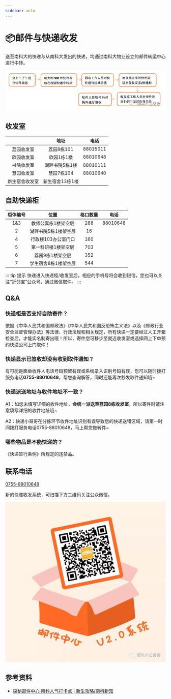 ```yaml
---
sidebar: auto
---
```


# 📦邮件与快递收发

送至南科大的快递与从南科大发出的快递，均通过南科大物业设立的邮件转运中心进行中转。

![](./1.png)

## 收发室

|                |      地址       |   电话   |
| :------------: | :-------------: | :------: |
|   荔园收发室   |   荔园8栋101    | 88015011 |
|   欣园收发室   |   欣园1栋1楼    | 88010648 |
|   书院收发室   | 湖畔书院5栋1楼  | 88010111 |
|   慧园收发室   |   慧园7栋104    | 88010640 |
| 新生宿舍收发室 | 新生宿舍13栋1楼 |          |

## 自助快递柜

| 柜体编号 |         位置         | 格口数量 |   电话   |
| :------: | :------------------: | :------: | :------: |
|   1&3    | 教师公寓栋1楼架空层  |   288    | 88010648 |
|    2     | 湖畔书院5栋1楼架空层 |    16    |          |
|    4     | 行政楼103办公室门口  |   160    |          |
|    5     | 第一科研楼1楼架空层  |   703    |          |
|    6     |   荔园9栋1楼架空层   |   352    |          |
|    7     | 学生宿舍8栋1楼架空层 |   544    |          |

::: tip 提示
快递进入快递柜/收发室后，相应的手机号将会收到短信，您也可以关注“近邻宝”公众号，通过微信取件。
:::

## Q&A

### 快递柜是否支持自助寄件？

依据《中华人民共和国邮政法》《中华人民共和国反恐怖主义法》以及《邮政行业安全监督管理办法》等法律、行政法规和相关规定，所有快递一定要经过人工开箱检查后，才能实名制寄出哦！所以，寄件您可移步至就近收发室或选择网上下单预约快递公司上门取件！

### 快递显示已签收却没有收到取件通知？

有可能是面单收件人电话号码预留有误或系统录入识别号码有误，您可以随时拨打服务电话**0755-88010648**，帮您查询解答，同时还能再次秒发取件通知哦~

### 快递派送地址与收件地址不一致？

A1：如您未填写详细的收件地址，**会统一派送至荔园8栋收发室**，所以寄件时请注意填写详细的收件地址哦~

A2：快递小哥哥在分拣环节收件地址识别有误导致您的快递送错区域，请第一时间拨打服务电话0755-88010648，马上帮您做转件~

### 哪些物品是不能快递的？

《快递暂行条例》所规定的违禁品。

## 联系电话

[0755-88010648](tel:0755-88010648)

新的快递收发系统，可扫描下方二维码关注公众微信。

![](./2.jpeg)

## 参考资料

- [探秘邮件中心·南科人气打卡点 | 新生攻略/南科新知](https://mp.weixin.qq.com/s/hgRgAmzQtWSzxcPxMQQlWg)
